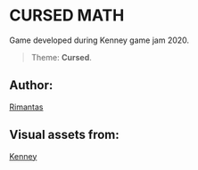 # CURSED MATH

Game developed during Kenney game jam 2020.
> Theme: **Cursed**.

## Author:
[Rimantas](https://github.com/belauzas)

## Visual assets from:
[Kenney](https://kenney.nl)